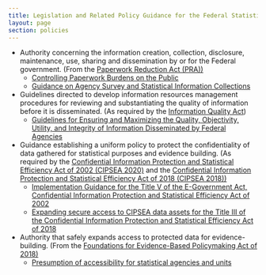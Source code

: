 ```yaml
---
title: Legislation and Related Policy Guidance for the Federal Statistical System
layout: page
section: policies
---
```

<ul>      
  <li>Authority concerning the information creation, collection, disclosure, maintenance, use, sharing and dissemination by or for the Federal government. (From the <a href="https://www.reginfo.gov/public/reginfo/pra.pdf" target="_blank">Paperwork Reduction Act (PRA))
    <ul>    
       <li><a href="https://www.govinfo.gov/content/pkg/CFR-2010-title5-vol3/xml/CFR-2010-title5-vol3-part1320.xml" target="_blank">Controlling Paperwork Burdens on the Public</a></li>
       <li><a href="https://www.whitehouse.gov/sites/whitehouse.gov/files/omb/assets/OMB/inforeg/pmc_survey_guidance_2006.pdf" target="_blank"> Guidance on Agency Survey and Statistical Information Collections</a></li>
    </ul>
  </li>
  <li>Guidelines directed to develop information resources management procedures for reviewing and substantiating the quality of information before it is disseminated. (As required by the <a href="https://www.congress.gov/106/plaws/publ554/PLAW-106publ554.pdf" target=_blank">Information Quality Act</a>)
    <ul>    
      <li><a href="https://www.govinfo.gov/content/pkg/FR-2002-02-22/pdf/R2-59.pdf" target="_blank">Guidelines for Ensuring and Maximizing the Quality, Objectivity, Utility, and Integrity of Information Disseminated by Federal Agencies</a></li>
    </ul> 
  </li> 
  <li>Guidance establishing a uniform policy to protect the confidentiality of data gathered for statistical purposes and evidence building. (As required by the <a href="https://www.govinfo.gov/content/pkg/STATUTE-116/pdf/STATUTE-116-Pg2899.pdf" target="_blank">Confidential Information Protection and Statistical Efficiency Act of 2002 (CIPSEA 2020)</a> and the <a href="https://www.bls.gov/bls/cipsea.pdf" target="_blank">Confidential Information Protection and Statistical Efficiency Act of 2018 (CIPSEA 2018))</a>
    <ul>    
      <li> <a href="https://www.govinfo.gov/content/pkg/FR-2007-06-15/pdf/E7-11542.pdf" target="_blank">Implementation Guidance for the Title V of the E-Government Act, Confidential Information Protection and Statistical Efficiency Act of 2002</a> </li>
      <li><a href="https://www.govinfo.gov/content/pkg/USCODE-2018-title44/pdf/USCODE-2018-title44-chap35-subchapIII-partD-sec3582.pdf" target="_blank">Expanding secure access to CIPSEA data assets for the Title III of the Confidential Information Protection and Statistical Efficiency Act of 2018</a></li>
    </ul>
  </li>
  <li>Authority that safely expands access to protected data for evidence-building. (From the <a href="https://www.congress.gov/bill/115th-congress/house-bill/4174/actions" target="_blank">Foundations for Evidence-Based Policymaking Act of 2018)
    <ul>    
      <li> <a href="https://uscode.house.gov/view.xhtml?path=/prelim@title44/chapter35/subchapter3&edition=prelim" target="_blank">Presumption of accessibility for statistical agencies and units</a></li>
    </ul>
  </li>                       
 </ul>          